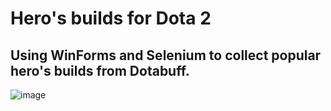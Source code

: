 # Hero's builds for Dota 2

## Using WinForms and Selenium to collect popular hero's builds from Dotabuff.

![image](https://user-images.githubusercontent.com/74499144/184544795-fd2446a3-2086-4d38-a4b7-fe663e6bbad0.png)
